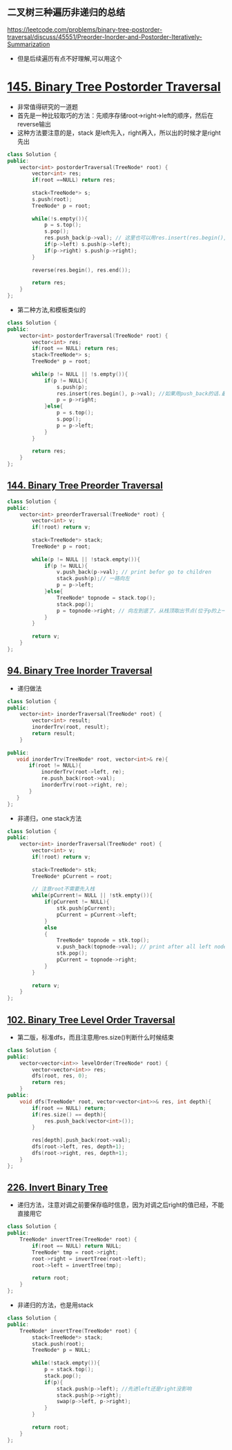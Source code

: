 ## 二叉树三种遍历非递归的总结
https://leetcode.com/problems/binary-tree-postorder-traversal/discuss/45551/Preorder-Inorder-and-Postorder-Iteratively-Summarization
* 但是后续遍历有点不好理解,可以用这个

# [145. Binary Tree Postorder Traversal](https://leetcode.com/problems/binary-tree-postorder-traversal/#/description)
*  非常值得研究的一道题
*  首先是一种比较取巧的方法：先顺序存储root->right->left的顺序，然后在reverse输出
*  这种方法要注意的是，stack 是left先入，right再入，所以出的时候才是right先出

```C++
class Solution {
public:
    vector<int> postorderTraversal(TreeNode* root) {
        vector<int> res;
        if(root ==NULL) return res;
        
        stack<TreeNode*> s;
        s.push(root);
        TreeNode* p = root;
        
        while(!s.empty()){
            p = s.top();
            s.pop();
            res.push_back(p->val); // 这里也可以用res.insert(res.begin(), p->val);，那后面就不需要reverse了
            if(p->left) s.push(p->left);
            if(p->right) s.push(p->right);
        }
        
        reverse(res.begin(), res.end());
        
        return res;
    }
};
```
* 第二种方法,和模板类似的

```c++
class Solution {
public:
    vector<int> postorderTraversal(TreeNode* root) {
        vector<int> res;
        if(root == NULL) return res;
        stack<TreeNode*> s;
        TreeNode* p = root;
        
        while(p != NULL || !s.empty()){
            if(p != NULL){
                s.push(p);
                res.insert(res.begin(), p->val); //如果用push_back的话.最后再reverse也可以
                p = p->right;
            }else{
                p = s.top();
                s.pop();
                p = p->left;
            }
        }
        
        return res;
    }
};
```



## [144. Binary Tree Preorder Traversal](https://leetcode.com/problems/binary-tree-preorder-traversal/#/solutions)
```C++
class Solution {
public:
    vector<int> preorderTraversal(TreeNode* root) {
        vector<int> v;
        if(!root) return v;
        
        stack<TreeNode*> stack;
        TreeNode* p = root;
        
        while(p != NULL || !stack.empty()){
            if(p != NULL){
                v.push_back(p->val); // print befor go to children
                stack.push(p);// 一路向左 
                p = p->left;
            }else{
                TreeNode* topnode = stack.top();
                stack.pop();
                p = topnode->right; // 向左到底了，从栈顶取出节点(位于p的上一层)，它的right作为子树的root，
            }
        }
        
        return v;
    }
};
```

## [94. Binary Tree Inorder Traversal](https://leetcode.com/problems/binary-tree-inorder-traversal/#/description)
*  递归做法

```C++
class Solution {
public:
    vector<int> inorderTraversal(TreeNode* root) {
        vector<int> result;
        inorderTrv(root, result);
        return result;
    }
    
public:
   void inorderTrv(TreeNode* root, vector<int>& re){
       if(root != NULL){
           inorderTrv(root->left, re);
           re.push_back(root->val);
           inorderTrv(root->right, re);
       }
   }
};
```

*  非递归，one stack方法

```C++
class Solution {
public:
    vector<int> inorderTraversal(TreeNode* root) {
        vector<int> v;
        if(!root) return v;
        
        stack<TreeNode*> stk;
        TreeNode* pCurrent = root;
        
        // 注意root不需要先入栈
        while(pCurrent!= NULL || !stk.empty()){
            if(pCurrent != NULL){
                stk.push(pCurrent);
                pCurrent = pCurrent->left;
            }
            else
            {
                TreeNode* topnode = stk.top();
                v.push_back(topnode->val); // print after all left node
                stk.pop();
                pCurrent = topnode->right;
            }
        }
        
        return v;
    }
};
```

## [102. Binary Tree Level Order Traversal](https://leetcode.com/problems/binary-tree-level-order-traversal/)
*  第二版，标准dfs，而且注意用res.size()判断什么时候结束

```C++
class Solution {
public:
    vector<vector<int>> levelOrder(TreeNode* root) {
        vector<vector<int>> res;
        dfs(root, res, 0);
        return res;
    }
public:
    void dfs(TreeNode* root, vector<vector<int>>& res, int depth){
        if(root == NULL) return;
        if(res.size() == depth){
            res.push_back(vector<int>());
        }
        
        res[depth].push_back(root->val);
        dfs(root->left, res, depth+1);
        dfs(root->right, res, depth+1);
    }
};
```

## [226. Invert Binary Tree](https://leetcode.com/problems/invert-binary-tree/#/solutions)
*  递归方法，注意对调之前要保存临时信息，因为对调之后right的值已经，不能直接用它

```C++
class Solution {
public:
    TreeNode* invertTree(TreeNode* root) {
        if(root == NULL) return NULL;
        TreeNode* tmp = root->right;
        root->right = invertTree(root->left);
        root->left = invertTree(tmp);
        
        return root;
    }
};
```

* 非递归的方法，也是用stack

```C++
class Solution {
public:
    TreeNode* invertTree(TreeNode* root) {
        stack<TreeNode*> stack;
        stack.push(root);
        TreeNode* p = NULL;
        
        while(!stack.empty()){
            p = stack.top();
            stack.pop();
            if(p){
                stack.push(p->left); //先进left还是right没影响
                stack.push(p->right);
                swap(p->left, p->right);
            }
        }
        
        return root;
    }
};

```

